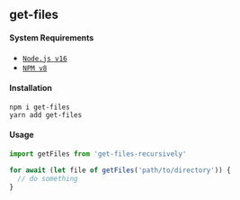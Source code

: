 ## get-files

#### System Requirements

- [`Node.js v16`](https://github.com/nodejs/node/releases/tag/v16.0.0)
- [`NPM v8`](https://github.com/npm/cli/releases/tag/v8.0.0)

#### Installation

```sh-session
npm i get-files
yarn add get-files
```

#### Usage

```js
import getFiles from 'get-files-recursively'

for await (let file of getFiles('path/to/directory')) {
  // do something
}
```
